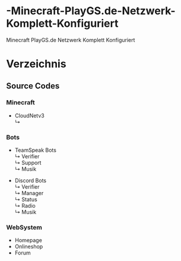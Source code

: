 # -Minecraft-PlayGS.de-Netzwerk-Komplett-Konfiguriert
 Minecraft PlayGS.de Netzwerk Komplett Konfiguriert

# Verzeichnis
## Source Codes

### Minecraft
- CloudNetv3<br>
  ↳

### Bots
- TeamSpeak Bots<br>
  ↳ Verifier<br>
  ↳ Support<br>
  ↳ Musik<br>

- Discord Bots<br>
  ↳ Verifier<br>
  ↳ Manager<br>
  ↳ Status<br>
  ↳ Radio<br>
  ↳ Musik<br>

### WebSystem
- Homepage
- Onlineshop
- Forum